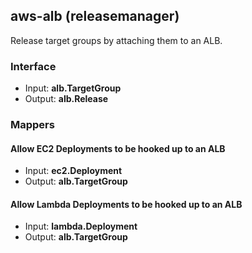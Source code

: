 <!-- This file was generated via `make gen/integrations-hcl` -->
## aws-alb (releasemanager)

Release target groups by attaching them to an ALB.

### Interface

- Input: **alb.TargetGroup**
- Output: **alb.Release**

### Mappers

#### Allow EC2 Deployments to be hooked up to an ALB

- Input: **ec2.Deployment**
- Output: **alb.TargetGroup**

#### Allow Lambda Deployments to be hooked up to an ALB

- Input: **lambda.Deployment**
- Output: **alb.TargetGroup**

